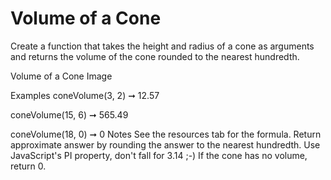 # Volume of a Cone

Create a function that takes the height and radius of a cone as arguments and returns the volume of the cone rounded to the nearest hundredth.

Volume of a Cone Image

Examples
coneVolume(3, 2) ➞ 12.57

coneVolume(15, 6) ➞ 565.49

coneVolume(18, 0) ➞ 0
Notes
See the resources tab for the formula.
Return approximate answer by rounding the answer to the nearest hundredth.
Use JavaScript's PI property, don't fall for 3.14 ;-)
If the cone has no volume, return 0.
